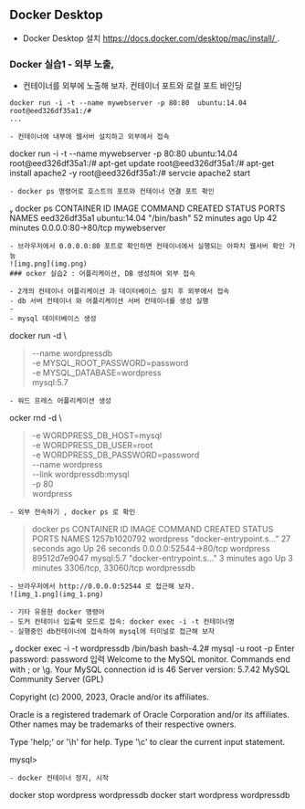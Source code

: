 ## Docker Desktop  
- Docker Desktop 설치 https://docs.docker.com/desktop/mac/install/ .

  
### Docker 실습1 - 외부 노출,   
- 컨테이너를 외부에 노출해 보자. 컨테이너 포트와 로컬 포트 바인딩
```
docker run -i -t --name mywebserver -p 80:80  ubuntu:14.04
root@eed326df35a1:/#
... 

- 컨테이너에 내부에 웹서버 설치하고 외부에서 접속
```
docker run -i -t --name mywebserver -p 80:80  ubuntu:14.04
root@eed326df35a1:/# apt-get update
root@eed326df35a1:/# apt-get install apache2 -y
root@eed326df35a1:/# servcie apache2 start
```
- docker ps 명령어로 호스트의 포트와 컨테이너 연결 포트 확인
```
  docker ps
CONTAINER ID   IMAGE          COMMAND                   CREATED          STATUS          PORTS                   NAMES
eed326df35a1   ubuntu:14.04   "/bin/bash"               52 minutes ago   Up 42 minutes   0.0.0.0:80->80/tcp      mywebserver
```
- 브라우저에서 0.0.0.0:80 포트로 확인하면 컨테이너에서 실행되는 아파치 웹서버 확인 가능
![img.png](img.png)
### ocker 실습2 : 어플리케이션, DB 생성하여 외부 접속

- 2개의 컨테이너 어플리케이션 과 데이터베이스 설치 후 외부에서 접속 
- db 서버 컨테이너 와 어플리케이션 서버 컨테이너를 생성 실행 
- 
- mysql 데이터베이스 생성
```
docker run -d \
> --name wordpressdb \
> -e MYSQL_ROOT_PASSWORD=password \
> -e MYSQL_DATABASE=wordpress \
> mysql:5.7
```
- 워드 프레스 어플리케이션 생성
```
ocker rnd -d \
> -e WORDPRESS_DB_HOST=mysql \
> -e WORDPRESS_DB_USER=root \
> -e WORDPRESS_DB_PASSWORD=password \
> --name wordpress \
> --link wordpressdb:mysql \
> -p 80 \
> wordpress
```
- 외부 전속하기 , docker ps 로 확인
```
> docker ps
CONTAINER ID   IMAGE          COMMAND                   CREATED          STATUS          PORTS                   NAMES
1257b1020792   wordpress      "docker-entrypoint.s…"   27 seconds ago   Up 26 seconds   0.0.0.0:52544->80/tcp   wordpress
89512d7e9047   mysql:5.7      "docker-entrypoint.s…"   3 minutes ago    Up 3 minutes    3306/tcp, 33060/tcp     wordpressdb
```
- 브라우저에서 http://0.0.0.0:52544 로 접근해 보자.
![img_1.png](img_1.png)

- 기타 유용한 docker 명령어
- 도커 컨테이너 입출력 모드로 접속: docker exec -i -t 컨테이너명
- 실행중인 db컨테이너에 접속하여 mysql에 터미널로 접근해 보자
```
   docker exec -i -t wordpressdb /bin/bash
bash-4.2# mysql -u root -p
Enter password: password 입력
Welcome to the MySQL monitor.  Commands end with ; or \g.
Your MySQL connection id is 46
Server version: 5.7.42 MySQL Community Server (GPL)

Copyright (c) 2000, 2023, Oracle and/or its affiliates.

Oracle is a registered trademark of Oracle Corporation and/or its
affiliates. Other names may be trademarks of their respective
owners.

Type 'help;' or '\h' for help. Type '\c' to clear the current input statement.

mysql>
```
- docker 컨테이너 정지, 시작
```
docker stop wordpress wordpressdb
docker start wordpress wordpressdb
```

